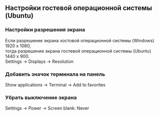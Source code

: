 ## Настройки гостевой операционной системы (Ubuntu) ##

### Настройки разрешения экрана ###

Если разрешение экрана хостовой операционной системы (Windows) 1920 x 1080,  
тогда разрешение экрана гостевой операционной системы (Ubuntu) 1440 x 900.  
Settings -> Displays -> Resolution  

### Добавить значок терминала на панель ###
Show applications -> Terminal -> Add to favorites  

### Убрать выключение экрана ###
Settings -> Power -> Screen blank: Never

